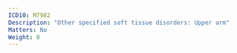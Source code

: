 ```yaml
---
ICD10: M7982
Description: "Other specified soft tissue disorders: Upper arm"
Matters: No
Weight: 0
---
```

